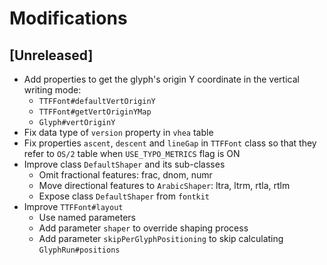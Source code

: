 # Modifications

## [Unreleased]

- Add properties to get the glyph's origin Y coordinate in the vertical writing mode:
    - `TTFFont#defaultVertOriginY`
    - `TTFFont#getVertOriginYMap`
    - `Glyph#vertOriginY`
- Fix data type of `version` property in `vhea` table
- Fix properties `ascent`, `descent` and `lineGap` in `TTFFont` class so that they refer to `OS/2` table when `USE_TYPO_METRICS` flag is ON
- Improve class `DefaultShaper` and its sub-classes
    - Omit fractional features: frac, dnom, numr
    - Move directional features to `ArabicShaper`: ltra, ltrm, rtla, rtlm
    - Expose class `DefaultShaper` from `fontkit`
- Improve `TTFFont#layout`
    - Use named parameters
    - Add parameter `shaper` to override shaping process
    - Add parameter `skipPerGlyphPositioning` to skip calculating `GlyphRun#positions`
